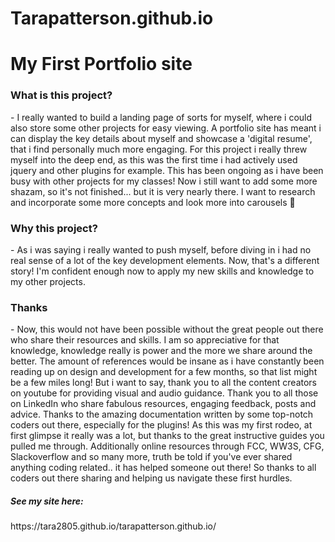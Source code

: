 # Tarapatterson.github.io

<h1>My First Portfolio site</h1>

<h3>What is this project?</h3>
- I really wanted to build a landing page of sorts for myself, where i could also store some other projects for easy viewing. A portfolio site has meant i can display the key details about myself and showcase a 'digital resume', that i find personally much more engaging. For this project i really threw myself into the deep end, as this was the first time i had actively used jquery and other plugins for example. This has been ongoing as i have been busy with other projects for my classes! Now i still want to add some more shazam, so it's not finished... but it is very nearly there. I want to research and incorporate some more concepts and look more into carousels 💭

<h3>Why this project?</h3>
- As i was saying i really wanted to push myself, before diving in i had no real sense of a lot of the key development elements. Now, that's a different story! I'm confident enough now to apply my new skills and knowledge to my other projects.

<h3>Thanks</h3>
- Now, this would not have been possible without the great people out there who share their resources and skills. I am so appreciative for that knowledge, knowledge really is power and the more we share around the better. The amount of references would be insane as i have constantly been reading up on design and development for a few months, so that list might be a few miles long! But i want to say, thank you to all the content creators on youtube for providing visual and audio guidance. Thank you to all those on LinkedIn who share fabulous resources, engaging feedback, posts and advice. Thanks to the amazing documentation written by some top-notch coders out there, especially for the plugins! As this was my first rodeo, at first glimpse it really was a lot, but thanks to the great instructive guides you pulled me through. Additionally online resources through FCC, WW3S, CFG, Slackoverflow and so many more, truth be told if you've ever shared anything coding related.. it has helped someone out there! So thanks to all coders out there sharing and helping us navigate these first hurdles. 

<h5>See my site here: </h5>
https://tara2805.github.io/tarapatterson.github.io/
